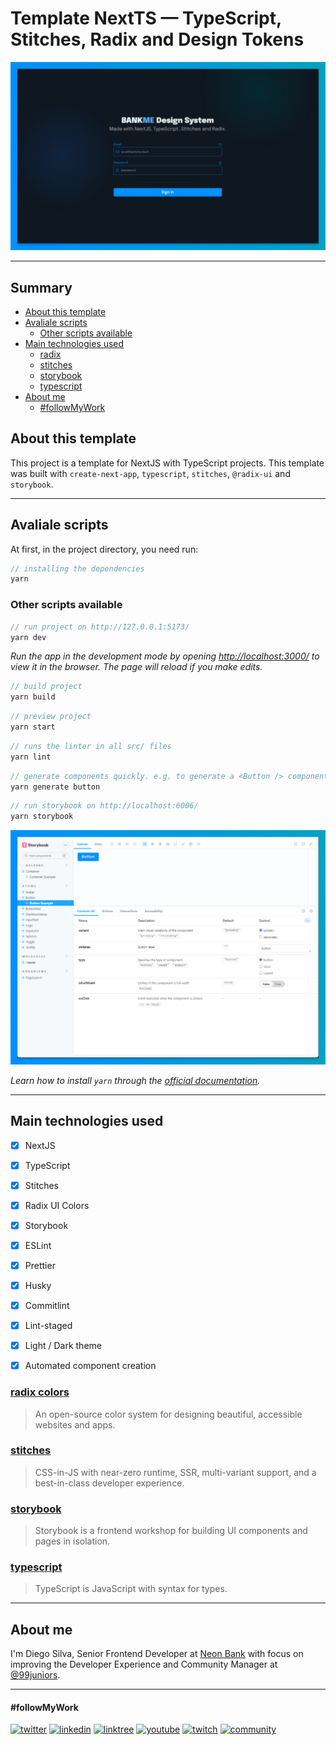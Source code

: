 # Template NextTS — TypeScript, Stitches, Radix and Design Tokens

<img src="./public/assets/images/cover-template.png" />

---
## Summary

  - [About this template](#about-this-template)
  - [Avaliale scripts](#avaliale-scripts)
    - [Other scripts available](#other-scripts-available)
  - [Main technologies used](#main-technologies-used)
    - [radix](#radix)
    - [stitches](#stitches)
    - [storybook](#storybook)
    - [typescript](#typescript)
  - [About me](#about-me)
      - [#followMyWork](#followmywork)

## About this template

This project is a template for NextJS with TypeScript projects. This template was built with `create-next-app`, `typescript`, `stitches`, `@radix-ui` and `storybook`.

---

## Avaliale scripts

At first, in the project directory, you need run:

```jsx
// installing the dependencies
yarn
```

### Other scripts available

```jsx
// run project on http://127.0.0.1:5173/
yarn dev
```

_Run the app in the development mode by opening [ http://localhost:3000/]( http://localhost:3000/) to view it in the browser. The page will reload if you make edits._

```jsx
// build project
yarn build
```

```jsx
// preview project
yarn start
```
```jsx
// runs the linter in all src/ files
yarn lint
```

```jsx
// generate components quickly. e.g. to generate a <Button /> component, run:
yarn generate button
```

```jsx
// run storybook on http://localhost:6006/
yarn storybook
```
<img src="./public/assets/images/cover-storybook.png" />

_Learn how to install `yarn` through the [official documentation](https://yarnpkg.com/)._

---

## Main technologies used

- [x] NextJS
- [x] TypeScript
- [x] Stitches
- [x] Radix UI Colors
- [x] Storybook
- [x] ESLint
- [x] Prettier
- [x] Husky
- [x] Commitlint
- [x] Lint-staged
- [x] Light / Dark theme
- [x] Automated component creation


### [radix colors](https://www.radix-ui.com/colors)
> An open-source color system for designing beautiful, accessible websites and apps.

### [stitches](https://stitches.dev/)
> CSS-in-JS with near-zero runtime, SSR, multi-variant support, and a best-in-class developer experience.

### [storybook](https://storybook.js.org/)
> Storybook is a frontend workshop for building UI components and pages in isolation.

### [typescript](https://www.typescriptlang.org/)
> TypeScript is JavaScript with syntax for types.

---

## About me

I'm Diego Silva, Senior Frontend Developer at [Neon Bank](https://neon.com.br/) with focus on improving the Developer Experience and Community Manager at [@99juniors](https://github.com/99juniors).

---

#### #followMyWork

[![twitter](https://img.shields.io/badge/twitter-@diegosilvatech-00acee?style=for-the-badge&logo=twitter)](https://twitter.com/diegosilvatech)
[![linkedin](https://img.shields.io/badge/linkedin-@diegosilvatech-0e76a8?style=for-the-badge&logo=linkedin&logoColor=%230e76a8)](https://linkedin.com/in/diegosilvatech)
[![linktree](https://img.shields.io/badge/linktree-@diegosilvatech-11c76f?style=for-the-badge&logo=linktree)](https://linktr.ee/diegosilvatech)
[![youtube](https://img.shields.io/badge/youtube-@diegosilvatech-cc0000?style=for-the-badge&logo=youtube&logoColor=%23cc0000)](https://www.youtube.com/channel/UCECVV8ODiaQtur7EyS73i1g/videos)
[![twitch](https://img.shields.io/badge/twitch-@diegosilvatech-6441a5?style=for-the-badge&logo=twitch)](https://www.twitch.tv/diegosilvatech)
[![community](https://img.shields.io/badge/community-@99juniors-5865f2?style=for-the-badge&logo=discord&logoColor=%235865f2)](https://discord.com/invite/P5YmPENeqd)